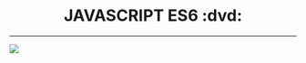 <h1 align="center"> JAVASCRIPT ES6 :dvd: </h1>

--- 

<img  style="margin: 10px 40px, width: 100px" src="https://user-images.githubusercontent.com/65131471/120073561-4109db80-c06f-11eb-9b31-724b78e41910.png">
